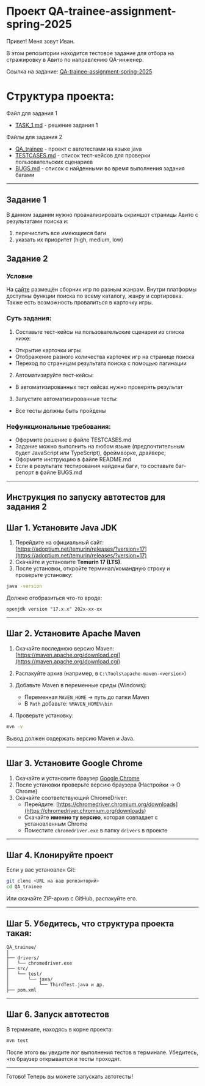 # Проект QA-trainee-assignment-spring-2025

Привет! Меня зовут Иван. 

В этом репозитории находится тестовое задание для отбора на стражировку в Авито по направлению QA-инженер.

Ссылка на задание: [QA-trainee-assignment-spring-2025](https://github.com/avito-tech/tech-internship/blob/main/Tech%20Internships/QA/QA-trainee-assignment-spring-2025/QA-trainee-assignment-spring-2025.md)

# Структура проекта:
Файл для задания 1
 - [TASK_1.md](./TASK_1.md) - решение задания 1

Файлы для задания 2
 - [QA_trainee](./QA_trainee) - проект с автотестами на языке java
 - [TESTCASES.md](./TESTCASES.md) - список тест-кейсов для проверки пользовательских сценариев  
 - [BUGS.md](./BUGS.md) - список с найденными во время выполнения задания багами 

---
## Задание 1

В данном задании нужно проанализировать скриншот страницы Авито с результатами поиска и:

1. перечислить все имеющиеся баги
2. указать их приоритет (high, medium, low)

## Задание 2

### Условие
На [сайте](https://makarovartem.github.io/frontend-avito-tech-test-assignment) размещён сборник игр по разным жанрам. Внутри платформы доступны функции поиска по всему каталогу, жанру и сортировка.  Также есть возможность провалиться в карточку игры.

### Суть задания:
1. Составьте тест-кейсы на пользовательские сценарии из списка ниже:
* Открытие карточки игры
* Отображение разного количества карточек игр на странице поиска
* Переход по страницам результата поиска с помощью пагинации
2. Автоматизируйте тест-кейсы:
* В автоматизированных тест кейсах нужно проверять результат
3. Запустите автоматизированные тесты:
* Все тесты должны быть пройдены

### Нефункциональные требования:
* Оформите решение в файле TESTCASES.md
* Задание можно выполнить на любом языке (предпочтительным будет JavaScript или TypeScript), фреймворке, драйвере;
* Оформите инструкцию в файле README.md
* Если в результате тестирования найдены баги, то составьте баг-репорт в файле BUGS.md
---

## Инструкция по запуску автотестов для задания 2 

##  Шаг 1. Установите Java JDK

1. Перейдите на официальный сайт: [https://adoptium.net/temurin/releases/?version=17](https://adoptium.net/temurin/releases/?version=17)
2. Скачайте и установите **Temurin 17 (LTS)**.
3. После установки, откройте терминал/командную строку и проверьте установку:

```bash
java -version
```

Должно отобразиться что-то вроде:

```
openjdk version "17.x.x" 202x-xx-xx
```

---

## Шаг 2. Установите Apache Maven

1. Скачайте последнюю версию Maven: [https://maven.apache.org/download.cgi](https://maven.apache.org/download.cgi)
2. Распакуйте архив (например, в `C:\Tools\apache-maven-<version>`)
3. Добавьте Maven в переменные среды (Windows):
   - Переменная `MAVEN_HOME` → путь до папки Maven
   - В `Path` добавьте: `%MAVEN_HOME%\bin`

4. Проверьте установку:

```bash
mvn -v
```

Вывод должен содержать версию Maven и Java.

---

## Шаг 3. Установите Google Chrome

1. Скачайте и установите браузер [Google Chrome](https://www.google.com/chrome/)
2. После установки проверьте версию браузера (Настройки → О Chrome)
3. Скачайте соответствующий ChromeDriver:
   - Перейдите: [https://chromedriver.chromium.org/downloads](https://chromedriver.chromium.org/downloads)
   - Скачайте **именно ту версию**, которая совпадает с установленным Chrome
   - Поместите `chromedriver.exe` в папку `drivers` в проекте

---

## Шаг 4. Клонируйте проект

Если у вас установлен Git:

```bash
git clone <URL на ваш репозиторий>
cd QA_trainee
```

Или скачайте ZIP-архив с GitHub, распакуйте его.

---

##  Шаг 5. Убедитесь, что структура проекта такая:

```
QA_trainee/
│
├── drivers/
│   └── chromedriver.exe
├── src/
│   └── test/
│       └── java/
│           └── ThirdTest.java и др.
├── pom.xml
```

---

## Шаг 6. Запуск автотестов

В терминале, находясь в корне проекта:

```bash
mvn test
```

После этого вы увидите лог выполнения тестов в терминале. Убедитесь, что браузер открывается и тесты проходят.

---
Готово! Теперь вы можете запускать автотесты!





